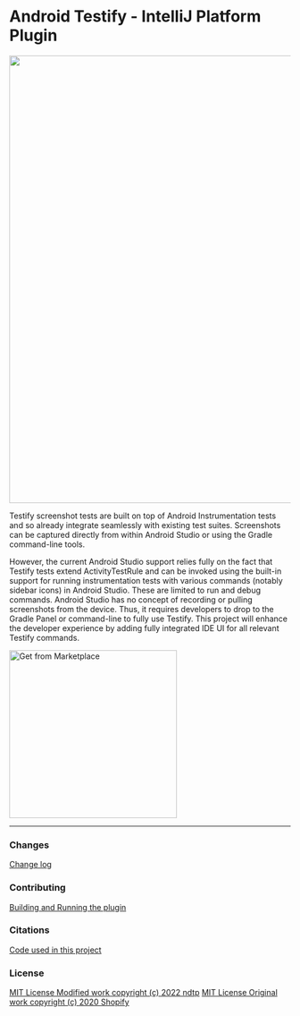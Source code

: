 # Android Testify - IntelliJ Platform Plugin

<img width="800px" src="./marketplace/screenshot_22606.png"/>

<!-- Plugin description -->
Testify screenshot tests are built on top of Android Instrumentation tests and so already integrate seamlessly with existing test suites. Screenshots can be captured directly from within Android Studio or using the Gradle command-line tools.

However, the current Android Studio support relies fully on the fact that Testify tests extend ActivityTestRule and can be invoked using the built-in support for running instrumentation tests with various commands (notably sidebar icons) in Android Studio. These are limited to run and debug commands. Android Studio has no concept of recording or pulling screenshots from the device. Thus, it requires developers to drop to the Gradle Panel or command-line to fully use Testify. This project will enhance the developer experience by adding fully integrated IDE UI for all relevant Testify commands.
<!-- Plugin description end -->

<a href="https://plugins.jetbrains.com/plugin/14687-android-testify--screenshot-instrumentation-tests"><img width="300px" alt="Get from Marketplace" src="./marketplace/get.png"/></a>

---

### Changes

[Change log](CHANGELOG.md)

### Contributing

[Building and Running the plugin](CONTRIBUTING.md)

### Citations

[Code used in this project](CITATIONS.md)

### License

[MIT License Modified work copyright (c) 2022 ndtp](LICENSE)
[MIT License Original work copyright (c) 2020 Shopify](LICENSE)

